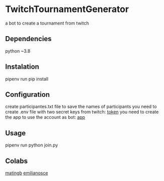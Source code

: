 # TwitchTournamentGenerator

a bot to create a tournament from twitch

## Dependencies
python ~3.8

## Instalation
pipenv run pip install

## Configuration
create participantes.txt file to save the names of participants
you need to create .env file with two secret keys from twitch:
[token](https://twitchapps.com/tmi/)
you need to create the app to use the account as bot:
[app](https://dev.twitch.tv/console/apps/create)

## Usage
pipenv run python join.py

## Colabs
[matingb](https://twitter.com/Matias_Garcia00)
[emilianosce](https://twitter.com/emilianosce)